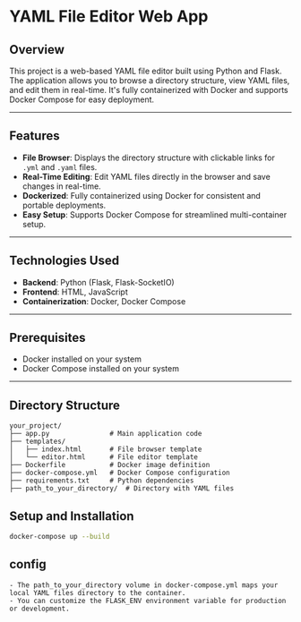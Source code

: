 # YAML File Editor Web App

## Overview

This project is a web-based YAML file editor built using Python and Flask. The application allows you to browse a directory structure, view YAML files, and edit them in real-time. It's fully containerized with Docker and supports Docker Compose for easy deployment.

---

## Features

- **File Browser**: Displays the directory structure with clickable links for `.yml` and `.yaml` files.
- **Real-Time Editing**: Edit YAML files directly in the browser and save changes in real-time.
- **Dockerized**: Fully containerized using Docker for consistent and portable deployments.
- **Easy Setup**: Supports Docker Compose for streamlined multi-container setup.

---

## Technologies Used

- **Backend**: Python (Flask, Flask-SocketIO)
- **Frontend**: HTML, JavaScript
- **Containerization**: Docker, Docker Compose

---

## Prerequisites

- Docker installed on your system
- Docker Compose installed on your system

---

## Directory Structure

```plaintext
your_project/
├── app.py               # Main application code
├── templates/
│   ├── index.html       # File browser template
│   └── editor.html      # File editor template
├── Dockerfile           # Docker image definition
├── docker-compose.yml   # Docker Compose configuration
├── requirements.txt     # Python dependencies
├── path_to_your_directory/  # Directory with YAML files
```

## Setup and Installation

```bash
docker-compose up --build
```

## config

```plaintext
- The path_to_your_directory volume in docker-compose.yml maps your local YAML files directory to the container.
- You can customize the FLASK_ENV environment variable for production or development.
```

